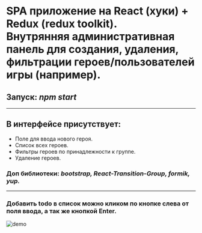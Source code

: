# SPA приложение на React (хуки) + Redux (redux toolkit). </br> Внутрянняя административная панель для создания, удаления, фильтрации героев/пользователей игры (например).

## Запуск: *npm start*

___

## В интерфейсе присутствует:
- Поле для ввода нового героя.
 - Список всех героев.
 - Фильтры героев по принадлежности к группе.
 - Удаление героев.
### Доп библиотеки: *bootstrap, React-Transition-Group, formik, yup.*
___

### Добавить todo в список можно кликом по кнопке слева от поля ввода, а так же кнопкой Enter.

![demo](demo/demo_admin_panel.gif)

